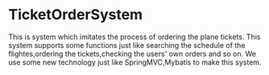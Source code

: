 # TicketOrderSystem

This is system which imitates the process of ordering the plane tickets.
This system supports some functions just like searching the schedule of the flightes,ordering the tickets,checking the users' own orders and so on.
We use some new technology just like SpringMVC,Mybatis to make this system.
